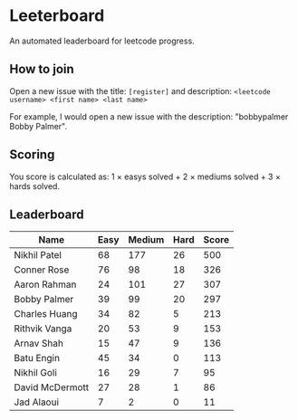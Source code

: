 # Leeterboard

An automated leaderboard for leetcode progress.

## How to join

Open a new issue with the title: `[register]` and description:
`<leetcode username> <first name> <last name>`

For example, I would open a new issue with the description: "bobbypalmer Bobby Palmer".

## Scoring

You score is calculated as:
1 $\times$ easys solved + 2 $\times$ mediums solved + 3 $\times$ hards solved.

## Leaderboard
| Name | Easy | Medium | Hard | Score |
| --- | --- | --- | --- | --- |
| Nikhil Patel | 68 | 177 | 26 | 500 |
| Conner Rose | 76 | 98 | 18 | 326 |
| Aaron Rahman | 24 | 101 | 27 | 307 |
| Bobby Palmer | 39 | 99 | 20 | 297 |
| Charles Huang | 34 | 82 | 5 | 213 |
| Rithvik Vanga | 20 | 53 | 9 | 153 |
| Arnav Shah | 15 | 47 | 9 | 136 |
| Batu Engin | 45 | 34 | 0 | 113 |
| Nikhil Goli | 16 | 29 | 7 | 95 |
| David McDermott | 27 | 28 | 1 | 86 |
| Jad Alaoui | 7 | 2 | 0 | 11 |
